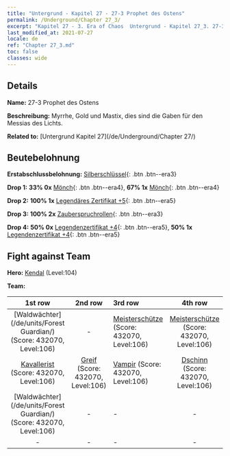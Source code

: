 ```yaml
---
title: "Untergrund - Kapitel 27 - 27-3 Prophet des Ostens"
permalink: /Underground/Chapter 27_3/
excerpt: "Kapitel 27 - 3. Era of Chaos  Untergrund - Kapitel 27_3. 27-3 Prophet des Ostens"
last_modified_at: 2021-07-27
locale: de
ref: "Chapter 27_3.md"
toc: false
classes: wide
---
```


## Details

 **Name:** 27-3 Prophet des Ostens

 **Beschreibung:** Myrrhe, Gold und Mastix, dies sind die Gaben für den Messias des Lichts.

 **Related to:** [Untergrund Kapitel 27](/de/Underground/Chapter 27/)

## Beutebelohnung

 **Erstabschlussbelohnung:** [Silberschlüssel](/ItemsDE/con_693/){: .btn .btn--era3}

 **Drop 1:** **33% 0x** [Mönch](/ItemsDE/unt_194/){: .btn .btn--era4}, **67% 1x** [Mönch](/ItemsDE/unt_194/){: .btn .btn--era4}

 **Drop 2:** **100% 1x** [Legendäres Zertifikat +5](/ItemsDE/mat_102/){: .btn .btn--era5}

 **Drop 3:** **100% 2x** [Zauberspruchrollen](/ItemsDE/con_694/){: .btn .btn--era3}

 **Drop 4:** **50% 0x** [Legendenzertifikat +4](/ItemsDE/mat_95/){: .btn .btn--era5}, **50% 1x** [Legendenzertifikat +4](/ItemsDE/mat_95/){: .btn .btn--era5}


## Fight against Team
 **Hero:** [Kendal](/de/heroes/Kendal/) (Level:104)

 **Team:**


  | 1st row | 2nd row | 3rd row | 4th row |
  |:----:|:----:|:----|:----:|
  | [Waldwächter](/de/units/Forest Guardian/) (Score: 432070, Level:106)  | - | [Meisterschütze](/de/units/Sharpshooter/) (Score: 432070, Level:106)  | [Meisterschütze](/de/units/Sharpshooter/) (Score: 432070, Level:106)  |
  | [Kavallerist](/de/units/Cavalier/) (Score: 432070, Level:106)  | [Greif](/de/units/Griffin/) (Score: 432070, Level:106)  | [Vampir](/de/units/Vampire/) (Score: 432070, Level:106)  | [Dschinn](/de/units/Genie/) (Score: 432070, Level:106)  |
  | [Waldwächter](/de/units/Forest Guardian/) (Score: 432070, Level:106)  | - | - | - |
  | - | - | - | - |


